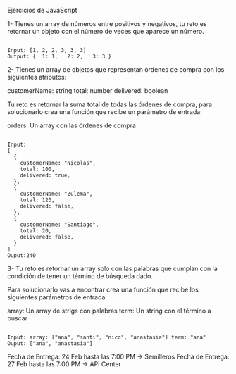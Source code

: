 Ejercicios de JavaScript


1- Tienes un array de números entre positivos y negativos, tu reto es retornar un objeto con el número de veces que aparece un número.

<code>
Input: [1, 2, 2, 3, 3, 3]
Output: {  1: 1,   2: 2,   3: 3 }
</code>

2- Tienes un array de objetos que representan órdenes de compra con los siguientes atributos:

customerName: string
total: number
delivered: boolean

Tu reto es retornar la suma total de todas las órdenes de compra, para solucionarlo crea una función que recibe un parámetro de entrada:

orders: Un array con las órdenes de compra

<code>
Input:
[
  {
    customerName: "Nicolas",
    total: 100,
    delivered: true,
  },
  {
    customerName: "Zulema",
    total: 120,
    delivered: false,
  },
  {
    customerName: "Santiago",
    total: 20,
    delivered: false,
  }
]
Ouput:240
</code>

3- Tu reto es retornar un array solo con las palabras que cumplan con la condición de tener un término de búsqueda dado.

Para solucionarlo vas a encontrar crea una función que recibe los siguientes parámetros de entrada:

array: Un array de strigs con palabras
term: Un string con el término a buscar

<code>
Input: array: ["ana", "santi", "nico", "anastasia"] term: "ana"
Ouput: ["ana", "anastasia"]
</code>

Fecha de Entrega: 24 Feb hasta las 7:00 PM -> Semilleros
Fecha de Entrega: 27 Feb hasta las 7:00 PM -> API Center

